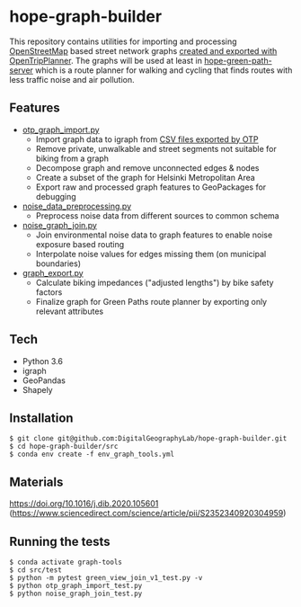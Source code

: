 # hope-graph-builder

This repository contains utilities for importing and processing [OpenStreetMap](https://www.openstreetmap.org/copyright) based street network graphs [created and exported with OpenTripPlanner](https://github.com/DigitalGeographyLab/OpenTripPlanner/pull/1). The graphs will be used at least in [hope-green-path-server](https://github.com/DigitalGeographyLab/hope-green-path-server) which is a route planner for walking and cycling that finds routes with less traffic noise and air pollution. 

## Features
* [otp_graph_import.py](src/otp_graph_import/otp_graph_import.py)
    * Import graph data to igraph from [CSV files exported by OTP](https://github.com/DigitalGeographyLab/OpenTripPlanner/pull/1)
    * Remove private, unwalkable and street segments not suitable for biking from a graph
    * Decompose graph and remove unconnected edges & nodes
    * Create a subset of the graph for Helsinki Metropolitan Area
    * Export raw and processed graph features to GeoPackages for debugging
* [noise_data_preprocessing.py](src/noise_data_preprocessing/noise_data_preprocessing.py)
    * Preprocess noise data from different sources to common schema
* [noise_graph_join.py](src/noise_graph_join/noise_graph_join.py)
    * Join environmental noise data to graph features to enable noise exposure based routing
    * Interpolate noise values for edges missing them (on municipal boundaries)
* [graph_export.py](src/graph_export/graph_export.py)
    * Calculate biking impedances ("adjusted lengths") by bike safety factors
    * Finalize graph for Green Paths route planner by exporting only relevant attributes

## Tech
* Python 3.6
* igraph
* GeoPandas
* Shapely

## Installation
```
$ git clone git@github.com:DigitalGeographyLab/hope-graph-builder.git
$ cd hope-graph-builder/src
$ conda env create -f env_graph_tools.yml
```
## Materials
https://doi.org/10.1016/j.dib.2020.105601 (https://www.sciencedirect.com/science/article/pii/S2352340920304959)

## Running the tests
```
$ conda activate graph-tools
$ cd src/test
$ python -m pytest green_view_join_v1_test.py -v
$ python otp_graph_import_test.py
$ python noise_graph_join_test.py
```
